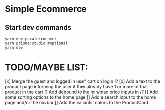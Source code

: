 # Simple Ecommerce

## Start dev commands

```shell
yarn dev:pscale:connect
yarn prisma:studio #optional
yarn dev
```

# TODO/MAYBE LIST:

[x] Merge the guest and logged in user' cart on login !?
[x] Add a text to the product page informing the user if they already have 1 or more of that product in the cart
[] Add debound to the min/max price inputs in /?
[] Add some sorting options to the home page
[] Add a search input to the home page and/or the navbar
[] Add the variants' colors to the ProductCard
